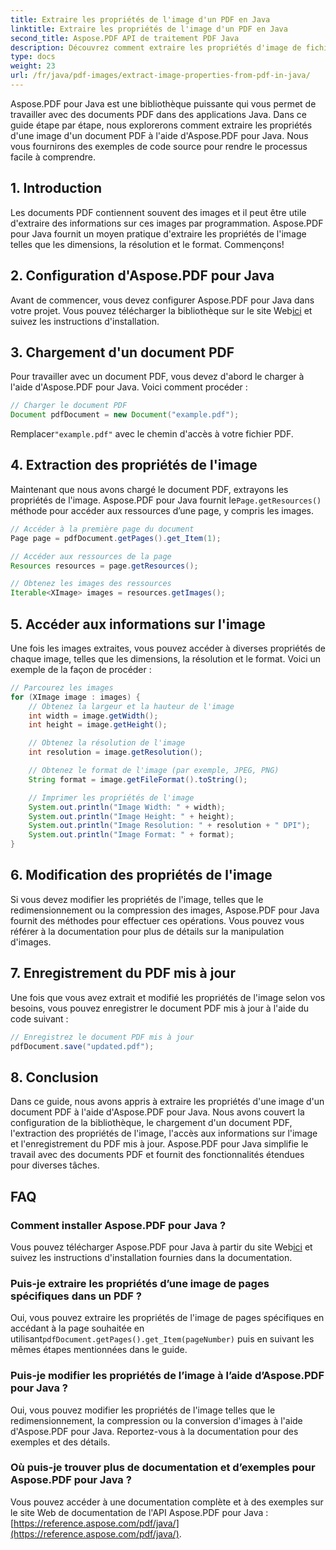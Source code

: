 ```yaml
---
title: Extraire les propriétés de l'image d'un PDF en Java
linktitle: Extraire les propriétés de l'image d'un PDF en Java
second_title: Aspose.PDF API de traitement PDF Java
description: Découvrez comment extraire les propriétés d'image de fichiers PDF en Java à l'aide d'Aspose.PDF pour Java. Guide étape par étape avec le code source. Améliorez vos compétences en traitement de PDF dès aujourd'hui !
type: docs
weight: 23
url: /fr/java/pdf-images/extract-image-properties-from-pdf-in-java/
---
```


Aspose.PDF pour Java est une bibliothèque puissante qui vous permet de travailler avec des documents PDF dans des applications Java. Dans ce guide étape par étape, nous explorerons comment extraire les propriétés d'une image d'un document PDF à l'aide d'Aspose.PDF pour Java. Nous vous fournirons des exemples de code source pour rendre le processus facile à comprendre.

## 1. Introduction

Les documents PDF contiennent souvent des images et il peut être utile d'extraire des informations sur ces images par programmation. Aspose.PDF pour Java fournit un moyen pratique d'extraire les propriétés de l'image telles que les dimensions, la résolution et le format. Commençons!

## 2. Configuration d'Aspose.PDF pour Java

 Avant de commencer, vous devez configurer Aspose.PDF pour Java dans votre projet. Vous pouvez télécharger la bibliothèque sur le site Web[ici](https://releases.aspose.com/pdf/java/) et suivez les instructions d'installation.

## 3. Chargement d'un document PDF

Pour travailler avec un document PDF, vous devez d'abord le charger à l'aide d'Aspose.PDF pour Java. Voici comment procéder :

```java
// Charger le document PDF
Document pdfDocument = new Document("example.pdf");
```

 Remplacer`"example.pdf"` avec le chemin d'accès à votre fichier PDF.

## 4. Extraction des propriétés de l'image

 Maintenant que nous avons chargé le document PDF, extrayons les propriétés de l'image. Aspose.PDF pour Java fournit le`Page.getResources()` méthode pour accéder aux ressources d’une page, y compris les images.

```java
// Accéder à la première page du document
Page page = pdfDocument.getPages().get_Item(1);

// Accéder aux ressources de la page
Resources resources = page.getResources();

// Obtenez les images des ressources
Iterable<XImage> images = resources.getImages();
```

## 5. Accéder aux informations sur l'image

Une fois les images extraites, vous pouvez accéder à diverses propriétés de chaque image, telles que les dimensions, la résolution et le format. Voici un exemple de la façon de procéder :

```java
// Parcourez les images
for (XImage image : images) {
    // Obtenez la largeur et la hauteur de l'image
    int width = image.getWidth();
    int height = image.getHeight();

    // Obtenez la résolution de l'image
    int resolution = image.getResolution();

    // Obtenez le format de l'image (par exemple, JPEG, PNG)
    String format = image.getFileFormat().toString();

    // Imprimer les propriétés de l'image
    System.out.println("Image Width: " + width);
    System.out.println("Image Height: " + height);
    System.out.println("Image Resolution: " + resolution + " DPI");
    System.out.println("Image Format: " + format);
}
```

## 6. Modification des propriétés de l'image

Si vous devez modifier les propriétés de l'image, telles que le redimensionnement ou la compression des images, Aspose.PDF pour Java fournit des méthodes pour effectuer ces opérations. Vous pouvez vous référer à la documentation pour plus de détails sur la manipulation d'images.

## 7. Enregistrement du PDF mis à jour

Une fois que vous avez extrait et modifié les propriétés de l'image selon vos besoins, vous pouvez enregistrer le document PDF mis à jour à l'aide du code suivant :

```java
// Enregistrez le document PDF mis à jour
pdfDocument.save("updated.pdf");
```

## 8. Conclusion

Dans ce guide, nous avons appris à extraire les propriétés d'une image d'un document PDF à l'aide d'Aspose.PDF pour Java. Nous avons couvert la configuration de la bibliothèque, le chargement d'un document PDF, l'extraction des propriétés de l'image, l'accès aux informations sur l'image et l'enregistrement du PDF mis à jour. Aspose.PDF pour Java simplifie le travail avec des documents PDF et fournit des fonctionnalités étendues pour diverses tâches.

## FAQ

### Comment installer Aspose.PDF pour Java ?

 Vous pouvez télécharger Aspose.PDF pour Java à partir du site Web[ici](https://releases.aspose.com/pdf/java/) et suivez les instructions d'installation fournies dans la documentation.

### Puis-je extraire les propriétés d’une image de pages spécifiques dans un PDF ?

Oui, vous pouvez extraire les propriétés de l'image de pages spécifiques en accédant à la page souhaitée en utilisant`pdfDocument.getPages().get_Item(pageNumber)` puis en suivant les mêmes étapes mentionnées dans le guide.

### Puis-je modifier les propriétés de l’image à l’aide d’Aspose.PDF pour Java ?

Oui, vous pouvez modifier les propriétés de l'image telles que le redimensionnement, la compression ou la conversion d'images à l'aide d'Aspose.PDF pour Java. Reportez-vous à la documentation pour des exemples et des détails.

### Où puis-je trouver plus de documentation et d’exemples pour Aspose.PDF pour Java ?

 Vous pouvez accéder à une documentation complète et à des exemples sur le site Web de documentation de l'API Aspose.PDF pour Java :[https://reference.aspose.com/pdf/java/](https://reference.aspose.com/pdf/java/).

